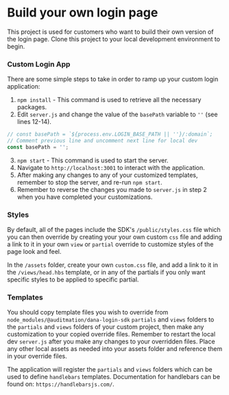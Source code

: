 # Build your own login page

This project is used for customers who want to build their own version of the login page.  Clone this project to your local development environment to begin.

### Custom Login App

There are some simple steps to take in order to ramp up your custom login application:

1. `npm install` - This command is used to retrieve all the necessary packages.
2. Edit `server.js` and change the value of the `basePath` variable to `''` (see lines 12-14).
  
  ```javascript
  // const basePath = `${process.env.LOGIN_BASE_PATH || ''}/:domain`;
  // Comment previous line and uncomment next line for local dev
  const basePath = '';
  ```
3. `npm start` - This command is used to start the server.
4. Navigate to `http://localhost:3001` to interact with the application.
5. After making any changes to any of your customized templates, remember to stop the server, and re-run `npm start`.
6. Remember to reverse the changes you made to `server.js` in step 2 when you have completed your customizations.

### Styles

By default, all of the pages include the SDK's `/public/styles.css` file which you can then override by creating your your own custom `css` file and adding a link to it in your own `view` or `partial` override to customize styles of the page look and feel.

In the `/assets` folder, create your own `custom.css` file, and add a link to it in the `/views/head.hbs` template, or in any of the partials if you only want specific styles to be applied to specific partial. 

### Templates

You should copy template files you wish to override from `node_modules/@auditmation/dana-login-sdk` `partials` and `views` folders to the `partials` and `views` folders of your custom project, then make any customization to your copied override files.  Remember to restart the local dev `server.js` after you make any changes to your overridden files. Place any other local assets as needed into your assets folder and reference them in your override files.

The application will register the `partials` and `views` folders which can be used to define `handlebars` templates. Documentation for handlebars can be found on: `https://handlebarsjs.com/`.
